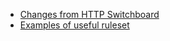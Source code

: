- [Changes from HTTP Switchboard](https://github.com/gorhill/uMatrix/wiki/Changes-from-HTTP-Switchboard)
- [Examples of useful ruleset](https://github.com/gorhill/uMatrix/wiki/Examples-of-useful-ruleset)